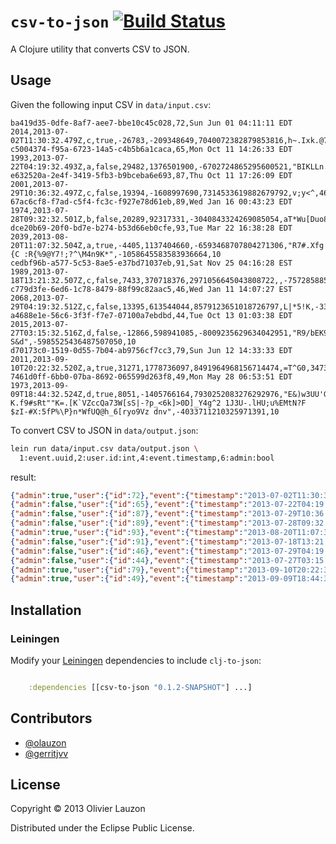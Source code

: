 `csv-to-json` [![Build Status](https://travis-ci.org/olauzon/csv-to-json.png?branch=master)](https://travis-ci.org/olauzon/csv-to-json)
=============

A Clojure utility that converts CSV to JSON.


Usage
-----

Given the following input CSV in `data/input.csv`:

```csv
ba419d35-0dfe-8af7-aee7-bbe10c45c028,72,Sun Jun 01 04:11:11 EDT 2014,2013-07-02T11:30:32.479Z,c,true,-26783,-209348649,7040072382879853816,h~.Ixk.@7B/:]'(k>2,204137701428793873,10
c5004374-f95a-6723-14a5-c4b5b6a1caca,65,Mon Oct 11 14:26:33 EDT 1993,2013-07-22T04:19:32.493Z,a,false,29482,1376501900,-6702724865295600521,"BIKLLn.oK:21rNG\b=VCrlZCbv2l[L=S\+O""#M^EyD]itX|'i",5143363558960181380,10
e632520a-2e4f-3419-5fb3-b9bceba6e693,87,Thu Oct 11 17:26:09 EDT 2001,2013-07-29T10:36:32.497Z,c,false,19394,-1608997690,7314533619882679792,v;y<^,4683776719285265827,10
67ac6cf8-f7ad-c5f4-fc3c-f927e78d61eb,89,Wed Jan 16 00:43:23 EDT 1974,2013-07-28T09:32:32.501Z,b,false,20289,92317331,-3040843324269085054,aT*Wu[Duo8{EV8n^ZNBfq@hdPi,6937585892084774728,10
dce20b69-20f0-bd7e-b274-b53d66eb0cfe,93,Tue Mar 22 16:38:28 EDT 2039,2013-08-20T11:07:32.504Z,a,true,-4405,1137404660,-6593468707804271306,"R7#.Xfg|u[JQEK1aIK,.{C :R{%9@Y7!;?^\M4n9K*",-1058645583583936664,10
cedbf96b-a577-5c53-8ae5-e37bd71037eb,91,Sat Nov 25 04:16:28 EST 1989,2013-07-18T13:21:32.507Z,c,false,7433,370718376,2971056645043808722,,-7572858850093070837,10
c779d3fe-6ed6-1c78-8479-88f99c82aac5,46,Wed Jan 11 14:07:27 EST 2068,2013-07-29T04:19:32.512Z,c,false,13395,613544044,8579123651018726797,L|*5!K,-3324884956682660132,10
a4688e1e-56c6-3f3f-f7e7-07100a7ebdbd,44,Tue Oct 13 01:03:38 EDT 2015,2013-07-27T03:15:32.516Z,d,false,-12866,598941085,-8009235629634042951,"R9/bEK9MGW/8P7\@^m}Pz9]yXf,a-S&d",-5985525436487507050,10
d70173c0-1519-0d55-7b04-ab9756cf7cc3,79,Sun Jun 12 14:33:33 EDT 2011,2013-09-10T20:22:32.520Z,a,true,31271,1778736097,8491964968156714474,=T^G0,3473164520662945660,10
7461d0ff-6bb0-07ba-8692-065599d263f8,49,Mon May 28 06:53:51 EDT 1973,2013-09-09T18:44:32.524Z,d,true,8051,-1405766164,7930252083276292976,"E&)w3UU'GU)Zw#1~f&>\e""mDpPm}T!.,`awFsx-K.f9#sRt""K=.[K`VZccQa73W[sS|-?p_<6k]>0D]_Y4g^2 1J3U-.lHU;u%EMtN?F $zI-#X:5fP%\P}n*WfUQ@h_6[ryo9Vz dnv",-4033711210325971391,10
```

To convert CSV to JSON in `data/output.json`:

```bash
lein run data/input.csv data/output.json \
  1:event.uuid,2:user.id:int,4:event.timestamp,6:admin:bool
```

result:

```json
{"admin":true,"user":{"id":72},"event":{"timestamp":"2013-07-02T11:30:32.479Z","uuid":"ba419d35-0dfe-8af7-aee7-bbe10c45c028"}}
{"admin":false,"user":{"id":65},"event":{"timestamp":"2013-07-22T04:19:32.493Z","uuid":"c5004374-f95a-6723-14a5-c4b5b6a1caca"}}
{"admin":false,"user":{"id":87},"event":{"timestamp":"2013-07-29T10:36:32.497Z","uuid":"e632520a-2e4f-3419-5fb3-b9bceba6e693"}}
{"admin":false,"user":{"id":89},"event":{"timestamp":"2013-07-28T09:32:32.501Z","uuid":"67ac6cf8-f7ad-c5f4-fc3c-f927e78d61eb"}}
{"admin":true,"user":{"id":93},"event":{"timestamp":"2013-08-20T11:07:32.504Z","uuid":"dce20b69-20f0-bd7e-b274-b53d66eb0cfe"}}
{"admin":false,"user":{"id":91},"event":{"timestamp":"2013-07-18T13:21:32.507Z","uuid":"cedbf96b-a577-5c53-8ae5-e37bd71037eb"}}
{"admin":false,"user":{"id":46},"event":{"timestamp":"2013-07-29T04:19:32.512Z","uuid":"c779d3fe-6ed6-1c78-8479-88f99c82aac5"}}
{"admin":false,"user":{"id":44},"event":{"timestamp":"2013-07-27T03:15:32.516Z","uuid":"a4688e1e-56c6-3f3f-f7e7-07100a7ebdbd"}}
{"admin":true,"user":{"id":79},"event":{"timestamp":"2013-09-10T20:22:32.520Z","uuid":"d70173c0-1519-0d55-7b04-ab9756cf7cc3"}}
{"admin":true,"user":{"id":49},"event":{"timestamp":"2013-09-09T18:44:32.524Z","uuid":"7461d0ff-6bb0-07ba-8692-065599d263f8"}}
```


Installation
------------

### Leiningen

Modify your [Leiningen](http://github.com/technomancy/leiningen) dependencies to
include `clj-to-json`:

```clj

    :dependencies [[csv-to-json "0.1.2-SNAPSHOT"] ...]

```


Contributors
------------

  * [@olauzon](https://github.com/olauzon)
  * [@gerritjvv](https://github.com/gerritjvv)


License
-------

Copyright © 2013 Olivier Lauzon

Distributed under the Eclipse Public License.
